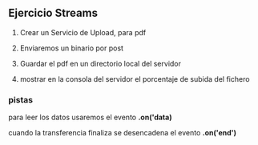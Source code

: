 ## Ejercicio Streams

1. Crear un Servicio de Upload, para pdf

2. Enviaremos un binario por post

3. Guardar el pdf en un directorio local del servidor

4. mostrar en la consola del servidor el porcentaje de subida del fichero

### pistas

para leer los datos usaremos el evento __.on('data)__

cuando la transferencia finaliza se desencadena el evento __.on('end')__